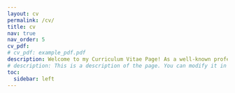 ```yaml
---
layout: cv
permalink: /cv/
title: cv
nav: true
nav_order: 5
cv_pdf: 
# cv_pdf: example_pdf.pdf
description: Welcome to my Curriculum Vitae Page! As a well-known professor says, attention is all you need.
# description: This is a description of the page. You can modify it in '_pages/cv.md'. You can also change or remove the top pdf download button.
toc:
  sidebar: left
---
```

